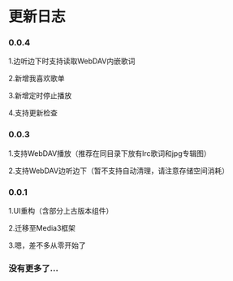 # 更新日志

<!-- <script async src="//busuanzi.ibruce.info/busuanzi/2.3/busuanzi.pure.mini.js">
</script> -->

### 0.0.4

1.边听边下时支持读取WebDAV内嵌歌词

2.新增我喜欢歌单

3.新增定时停止播放

4.支持更新检查

### 0.0.3

1.支持WebDAV播放（推荐在同目录下放有lrc歌词和jpg专辑图）

2.支持WebDAV边听边下（暂不支持自动清理，请注意存储空间消耗）

### 0.0.1

1.UI重构（含部分上古版本组件）

2.迁移至Media3框架

3.嗯，差不多从零开始了

### 没有更多了...

<!-- 本文总阅读量<span id="busuanzi_value_page_pv"></span>次 -->